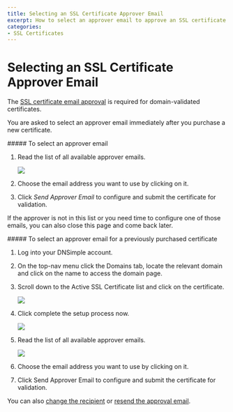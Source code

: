 ```yaml
---
title: Selecting an SSL Certificate Approver Email
excerpt: How to select an approver email to approve an SSL certificate.
categories:
- SSL Certificates
---
```


# Selecting an SSL Certificate Approver Email

The [SSL certificate email approval](/articles/ssl-certificates-email-approval/) is required for domain-validated certificates.

You are asked to select an approver email immediately after you purchase a new certificate.

<div class="section-steps" markdown="1">
##### To select an approver email

1.  Read the list of all available approver emails.
    
    ![](http://f.cl.ly/items/2y2G0T1S3B3U1I013A2c/dnsimple-ssl-selectapprover.png)

1.  Choose the email address you want to use by clicking on it.
1.  Click *Send Approver Email* to configure and submit the certificate for validation.
</div>

If the approver is not in this list or you need time to configure one of those emails, you can also close this page and come back later.

<div class="section-steps" markdown="1">
##### To select an approver email for a previously purchased certificate

1.  Log into your DNSimple account.
1.  On the top-nav menu click the <label>Domains</label> tab, locate the relevant domain and click on the name to access the domain page.
1.  Scroll down to the <label>Active SSL Certificate</label> list and click on the certificate.
    
    ![](http://f.cl.ly/items/3C2J2Z2h1c1u1T2f2b2P/dnsimple-ssl-pagelink-purchased.png)

1.  Click <label>complete the setup process now</label>.

    ![](http://f.cl.ly/items/3P3J1I2G0T2j283g0H2T/dnsimple-ssl-completesetup.png)

1.  Read the list of all available approver emails.

    ![](http://f.cl.ly/items/2y2G0T1S3B3U1I013A2c/dnsimple-ssl-selectapprover.png)
    
1.  Choose the email address you want to use by clicking on it.
1.  Click <label>Send Approver Email</label> to configure and submit the certificate for validation.

You can also [change the recipient](/articles/changing-ssl-certificates-email) or [resend the approval email](/articles/resending-ssl-certificates-email).
</div>

